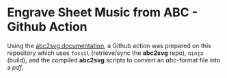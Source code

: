 # Engrave Sheet Music from ABC - Github Action

Using the [abc2svg documentation](https://chiselapp.com/user/moinejf/repository/abc2svg/doc/trunk/README.md),
a Github action was prepared on this repository which uses `fossil` (retrieve/sync the **abc2svg** repo), `ninja` (build), and the compiled **abc2svg** scripts to convert an *abc*-format file into a *pdf*.
